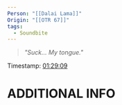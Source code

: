 ```yaml
---
Person: "[[Dalai Lama]]"
Origin: "[[OTR 67]]"
tags:
  - Soundbite
---
```

> *"Suck... My tongue."*

Timestamp: [01:29:09](https://youtu.be/hLMJZkI9Afc?t=5349)

# ADDITIONAL INFO